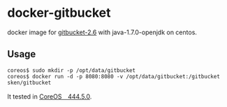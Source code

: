 # docker-gitbucket

docker image for [gitbucket-2.6](https://github.com/takezoe/gitbucket) with java-1.7.0-openjdk on centos.

## Usage

```
coreos$ sudo mkdir -p /opt/data/gitbucket
coreos$ docker run -d -p 8080:8080 -v /opt/data/gitbucket:/gitbucket sken/gitbucket
```

It tested in [CoreOS　444.5.0](https://coreos.com/). 
